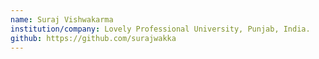 ```yaml
---
name: Suraj Vishwakarma
institution/company: Lovely Professional University, Punjab, India.
github: https://github.com/surajwakka
---
```

